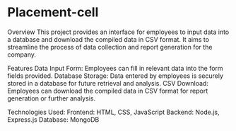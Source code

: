 # Placement-cell
Overview
This project provides an interface for employees to input data into a database and download the compiled data in CSV format. It aims to streamline the process of data collection and report generation for the company.

Features
Data Input Form: Employees can fill in relevant data into the form fields provided.
Database Storage: Data entered by employees is securely stored in a database for future retrieval and analysis.
CSV Download: Employees can download the compiled data in CSV format for report generation or further analysis.

Technologies Used:
Frontend: HTML, CSS, JavaScript
Backend: Node.js, Express.js
Database: MongoDB
